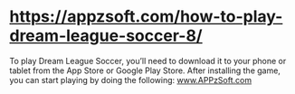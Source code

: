 # https://appzsoft.com/how-to-play-dream-league-soccer-8/
To play Dream League Soccer, you’ll need to download it to your phone or tablet from the App Store or Google Play Store. After installing the game, you can start playing by doing the following: www.APPzSoft.com

